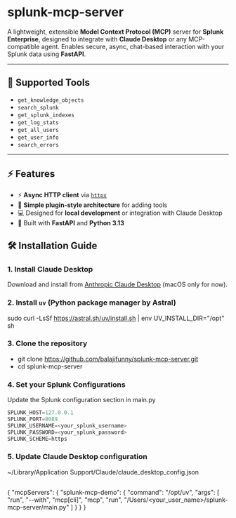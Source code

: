 # splunk-mcp-server

A lightweight, extensible **Model Context Protocol (MCP)** server for **Splunk Enterprise**, designed to integrate with **Claude Desktop** or any MCP-compatible agent. Enables secure, async, chat-based interaction with your Splunk data using **FastAPI**.

---

## 🔧 Supported Tools

- `get_knowledge_objects`
- `search_splunk`
- `get_splunk_indexes`
- `get_log_stats`
- `get_all_users`
- `get_user_info`
- `search_errors`

---

## ⚡ Features

- ⚡ **Async HTTP client** via [`httpx`](https://www.python-httpx.org/)
- 🧩 **Simple plugin-style architecture** for adding tools
- 💻 Designed for **local development** or integration with Claude Desktop
- 🚀 Built with **FastAPI** and **Python 3.13**


## 🛠 Installation Guide

### 1. Install Claude Desktop
Download and install from [Anthropic Claude Desktop](https://www.anthropic.com/index/claude-desktop) (macOS only for now).

### 2. Install `uv` (Python package manager by Astral)

 sudo curl -LsSf https://astral.sh/uv/install.sh | env UV_INSTALL_DIR="/opt" sh

### 3. Clone the repository

- git clone https://github.com/balajifunny/splunk-mcp-server.git
- cd splunk-mcp-server

### 4. Set your Splunk Configurations

Update the Splunk configuration section in main.py 

```python
SPLUNK_HOST=127.0.0.1
SPLUNK_PORT=8089
SPLUNK_USERNAME=<your_splunk_username>
SPLUNK_PASSWORD=<your_splunk_password>
SPLUNK_SCHEME=https
```

### 5. Update Claude Desktop configuration

~/Library/Application Support/Claude/claude_desktop_config.json

## 

{
  "mcpServers": {
    "splunk-mcp-demo": {
      "command": "/opt/uv",
      "args": [
        "run",
        "--with",
        "mcp[cli]",
        "mcp",
        "run",
        "/Users/<your_user_name>/splunk-mcp-server/main.py"
      ]
    }
  }
}
